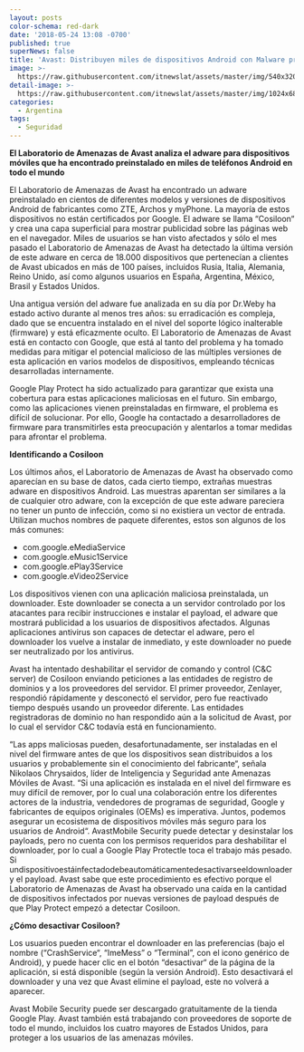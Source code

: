 ```yaml
---
layout: posts
color-schema: red-dark
date: '2018-05-24 13:08 -0700'
published: true
superNews: false
title: 'Avast: Distribuyen miles de dispositivos Android con Malware preinstalado'
image: >-
  https://raw.githubusercontent.com/itnewslat/assets/master/img/540x320/Android-Malware-p.jpg
detail-image: >-
  https://raw.githubusercontent.com/itnewslat/assets/master/img/1024x680/Android-Malware-g.jpg
categories:
  - Argentina
tags:
  - Seguridad
---
```

**El Laboratorio de Amenazas de Avast analiza el adware para dispositivos móviles que ha encontrado preinstalado en miles de teléfonos Android en todo el mundo**

El Laboratorio de Amenazas de Avast ha encontrado un adware preinstalado en cientos de diferentes modelos y versiones de dispositivos Android de fabricantes como ZTE, Archos y myPhone. La mayoría de estos dispositivos no están certificados por Google. El adware se llama “Cosiloon“ y crea una capa superficial para mostrar publicidad sobre las páginas web en el navegador. Miles de usuarios se han visto afectados y sólo el mes pasado el Laboratorio de Amenazas de Avast ha detectado la última versión de este adware en cerca de 18.000 dispositivos que pertenecían a clientes de Avast ubicados en más de 100 países, incluidos Rusia, Italia, Alemania, Reino Unido, así como algunos usuarios en España, Argentina, México, Brasil y Estados Unidos. 

Una antigua versión del adware fue analizada en su día por Dr.Weby ha estado activo durante al menos tres años: su erradicación es compleja, dado que se encuentra instalado en el nivel del soporte lógico inalterable (firmware) y está eficazmente oculto. El Laboratorio de Amenazas de Avast está en contacto con Google, que está al tanto del problema y ha tomado medidas para mitigar el potencial malicioso de las múltiples versiones de esta aplicación en varios modelos de dispositivos, empleando técnicas desarrolladas internamente. 

Google Play Protect ha sido actualizado para garantizar que exista una cobertura para estas aplicaciones maliciosas en el futuro. Sin embargo, como las aplicaciones vienen preinstaladas en firmware, el problema es difícil de solucionar. Por ello, Google ha contactado a desarrolladores de firmware para transmitirles esta preocupación y alentarlos a tomar medidas para afrontar el problema. 

**Identificando a Cosiloon**

Los últimos años, el Laboratorio de Amenazas de Avast ha observado como aparecían en su base de datos, cada cierto tiempo, extrañas muestras adware en dispositivos Android. Las muestras aparentan ser similares a la de cualquier otro adware, con la excepción de que este adware pareciera no tener un punto de infección, como si no existiera un vector de entrada. Utilizan muchos nombres de paquete diferentes, estos son algunos de los más comunes:

- com.google.eMediaService
- com.google.eMusic1Service
- com.google.ePlay3Service
- com.google.eVideo2Service

Los dispositivos vienen con una aplicación maliciosa preinstalada, un downloader. Este downloader se conecta a un servidor controlado por los atacantes para recibir instrucciones e instalar el payload, el adware que mostrará publicidad a los usuarios de dispositivos afectados. Algunas aplicaciones antivirus son capaces de detectar el adware, pero el downloader los vuelve a instalar de inmediato, y este downloader no puede ser neutralizado por los antivirus.

Avast ha intentado deshabilitar el servidor de comando y control (C&C server) de Cosiloon enviando peticiones a las entidades de registro de dominios y a los proveedores del servidor. El primer proveedor, Zenlayer, respondió rápidamente y desconectó el servidor, pero fue reactivado tiempo después usando un proveedor diferente. Las entidades registradoras de dominio no han respondido aún a la solicitud de Avast, por lo cual el servidor C&C todavía está en funcionamiento.

“Las apps maliciosas pueden, desafortunadamente, ser instaladas en el nivel del firmware antes de que los dispositivos sean distribuidos a los usuarios y probablemente sin el conocimiento del fabricante“, señala Nikolaos Chrysaidos, líder de Inteligencia y Seguridad ante Amenazas Móviles de Avast. “Si una aplicación es instalada en el nivel del firmware es muy difícil de remover, por lo cual una colaboración entre los diferentes actores de la industria, vendedores de programas de seguridad, Google y fabricantes de equipos originales (OEMs) es imperativa. Juntos, podemos asegurar un ecosistema de dispositivos móviles más seguro para los usuarios de Android“.
AvastMobile Security puede detectar y desinstalar los payloads, pero no cuenta con los permisos requeridos para deshabilitar el downloader, por lo cual a Google Play Protectle toca el trabajo más pesado. Si undispositivoestáinfectadodebeautomáticamentedesactivarseeldownloadery el payload. Avast sabe que este procedimiento es efectivo porque el Laboratorio de Amenazas de Avast ha observado una caída en la cantidad de dispositivos infectados por nuevas versiones de payload después de que Play Protect empezó a detectar Cosiloon. 

**¿Cómo desactivar Cosiloon?**

Los usuarios pueden encontrar el downloader en las preferencias (bajo el nombre (“CrashService“, “ImeMess” o “Terminal”, con el icono genérico de Android), y puede hacer clic en el botón “desactivar“ de la página de la aplicación, si está disponible (según la versión Android). Esto desactivará el downloader y una vez que Avast elimine el payload, este no volverá a aparecer.

Avast Mobile Security puede ser descargado gratuitamente de la tienda Google Play. Avast también está trabajando con proveedores de soporte de todo el mundo, incluidos los cuatro mayores de Estados Unidos, para proteger a los usuarios de las amenazas móviles.